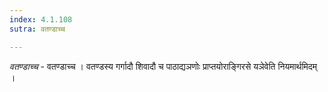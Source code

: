 ```yaml
---
index: 4.1.108
sutra: वतण्डाच्च

---
```

_वतण्डाच्च_ - वतण्डाच्च । वतण्डस्य गर्गादौ शिवादौ च पाठाद्यञणोः प्राप्तयोराङ्गिरसे यञेवेति नियमार्थमिदम् । 